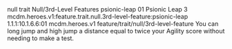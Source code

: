 <ability>
  <metadata>
    <class>null</class>
    <feature_type>trait</feature_type>
    <file_dpath>Null/3rd-Level Features</file_dpath>
    <item_id>psionic-leap</item_id>
    <item_index>01</item_index>
    <item_name>Psionic Leap</item_name>
    <level>3</level>
    <scc>mcdm.heroes.v1:feature.trait.null.3rd-level-feature:psionic-leap</scc>
    <scdc>1.1.1:10.1.6.6:01</scdc>
    <source>mcdm.heroes.v1</source>
    <type>feature/trait/null/3rd-level-feature</type>
  </metadata>
  <effects>
    <effect type="mundane">You can long jump and high jump a distance equal to twice your Agility score without needing to make a test.</effect>
  </effects>
</ability>
